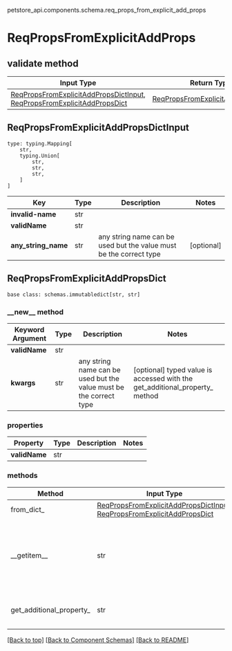 petstore_api.components.schema.req_props_from_explicit_add_props
# ReqPropsFromExplicitAddProps

## validate method
Input Type | Return Type | Notes
------------ | ------------- | -------------
[ReqPropsFromExplicitAddPropsDictInput](#reqpropsfromexplicitaddpropsdictinput), [ReqPropsFromExplicitAddPropsDict](#reqpropsfromexplicitaddpropsdict) | [ReqPropsFromExplicitAddPropsDict](#reqpropsfromexplicitaddpropsdict) |

## ReqPropsFromExplicitAddPropsDictInput
```
type: typing.Mapping[
    str,
    typing.Union[
        str,
        str,
        str,
    ]
]
```
Key | Type |  Description | Notes
------------ | ------------- | ------------- | -------------
**invalid-name** | str |  |
**validName** | str |  |
**any_string_name** | str | any string name can be used but the value must be the correct type | [optional]

## ReqPropsFromExplicitAddPropsDict
```
base class: schemas.immutabledict[str, str]

```
### &lowbar;&lowbar;new&lowbar;&lowbar; method
Keyword Argument | Type | Description | Notes
---------------- | ---- | ----------- | -----
**validName** | str |  |
**kwargs** | str | any string name can be used but the value must be the correct type | [optional] typed value is accessed with the get_additional_property_ method

### properties
Property | Type | Description | Notes
-------- | ---- | ----------- | -----
**validName** | str |  |

### methods
Method | Input Type | Return Type | Notes
------ | ---------- | ----------- | ------
from_dict_ | [ReqPropsFromExplicitAddPropsDictInput](#reqpropsfromexplicitaddpropsdictinput), [ReqPropsFromExplicitAddPropsDict](#reqpropsfromexplicitaddpropsdict) | [ReqPropsFromExplicitAddPropsDict](#reqpropsfromexplicitaddpropsdict) | a constructor
&lowbar;&lowbar;getitem&lowbar;&lowbar; | str | str | This model has invalid python names so this method is used under the hood when you access instance["invalid-name"], 
get_additional_property_ | str | str, schemas.Unset | provides type safety for additional properties

[[Back to top]](#top) [[Back to Component Schemas]](../../../README.md#Component-Schemas) [[Back to README]](../../../README.md)
